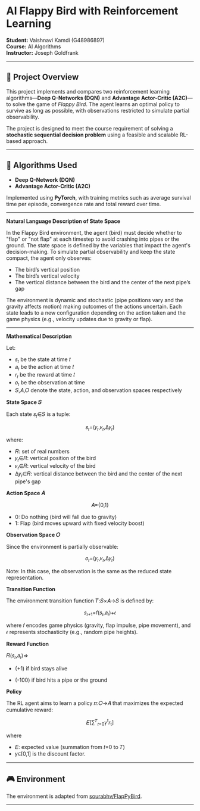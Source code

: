 # AI Flappy Bird with Reinforcement Learning

**Student:** Vaishnavi Kamdi (G48986897)  
**Course:** AI Algorithms  
**Instructor:** Joseph Goldfrank  

---

## 📌 Project Overview

This project implements and compares two reinforcement learning algorithms—**Deep Q-Networks (DQN)** and **Advantage Actor-Critic (A2C)**—to solve the game of *Flappy Bird*. The agent learns an optimal policy to survive as long as possible, with observations restricted to simulate partial observability.

The project is designed to meet the course requirement of solving a **stochastic sequential decision problem** using a feasible and scalable RL-based approach.

---

## 🧠 Algorithms Used

- **Deep Q-Network (DQN)**
- **Advantage Actor-Critic (A2C)**

Implemented using **PyTorch**, with training metrics such as average survival time per episode, convergence rate and total reward over time.

---

**Natural Language Description of State Space**

In the Flappy Bird environment, the agent (bird) must decide whether to "flap" or "not flap" at each timestep to avoid crashing into pipes or the ground. The state space is defined by the variables that impact the agent's decision-making. To simulate partial observability and keep the state compact, the agent only observes:

- The bird’s vertical position
- The bird’s vertical velocity
- The vertical distance between the bird and the center of the next pipe’s gap

The environment is dynamic and stochastic (pipe positions vary and the gravity affects motion) making outcomes of the actions uncertain. Each state leads to a new configuration depending on the action taken and the game physics (e.g., velocity updates due to gravity or flap).

---

**Mathematical Description**

Let:
- 𝑠<sub>𝑡</sub> be the state at time 𝑡
- 𝑎<sub>𝑡</sub> be the action at time 𝑡
- 𝑟<sub>𝑡</sub> be the reward at time 𝑡
- 𝑜<sub>𝑡</sub> be the observation at time 
- 𝑆,𝐴,𝑂 denote the state, action, and observation spaces respectively

**State Space 𝑆**

Each state 𝑠<sub>𝑡</sub>∈𝑆 is a tuple:

<div align="center">
  𝑠<sub>𝑡</sub>=(𝑦<sub>𝑡</sub>,𝑣<sub>𝑡</sub>,Δ𝑦<sub>𝑡</sub>)
</div>

where:

- 𝑅: set of real numbers
- 𝑦<sub>𝑡</sub>∈𝑅: vertical position of the bird
- 𝑣<sub>𝑡</sub>∈𝑅: vertical velocity of the bird
- Δ𝑦<sub>𝑡</sub>∈𝑅: vertical distance between the bird and the center of the next pipe's gap

**Action Space 𝐴**
<div align = "center">
  𝐴={0,1}
</div>

- 0: Do nothing (bird will fall due to gravity)
- 1: Flap (bird moves upward with fixed velocity boost)

**Observation Space 𝑂**

Since the environment is partially observable:
<div align="center">
  𝑜<sub>𝑡</sub>=(𝑦<sub>𝑡</sub>,𝑣<sub>𝑡</sub>,Δ𝑦<sub>𝑡</sub>)
</div>

Note: In this case, the observation is the same as the reduced state representation.

**Transition Function**

The environment transition function 𝑇:𝑆×𝐴→𝑆 is defined by:

<div align = "center">
  𝑠<sub>𝑡+1</sub>=𝑓(𝑠<sub>𝑡</sub>,𝑎<sub>𝑡</sub>)+𝜖
</div>

where 𝑓 encodes game physics (gravity, flap impulse, pipe movement), and 𝜖 represents stochasticity (e.g., random pipe heights).

**Reward Function**

𝑅(𝑠<sub>𝑡</sub>,𝑎<sub>𝑡</sub>)=>
- (+1) if bird stays alive
  
- (-100) if bird hits a pipe or the ground
 
**Policy**

The RL agent aims to learn a policy 𝜋:𝑂→𝐴 that maximizes the expected cumulative reward:

<div align="center">
  𝐸[∑<sup>𝑇</sup><sub>𝑡=0</sub>𝛾<sup>t</sup>𝑟<sub>t</sub>]
</div>

where

- 𝐸: expected value (summation from 𝑡=0 to 𝑇)
- 𝛾∈[0,1] is the discount factor.

---

## 🎮 Environment

The environment is adapted from [sourabhv/FlapPyBird](https://github.com/sourabhv/FlapPyBird).

---
